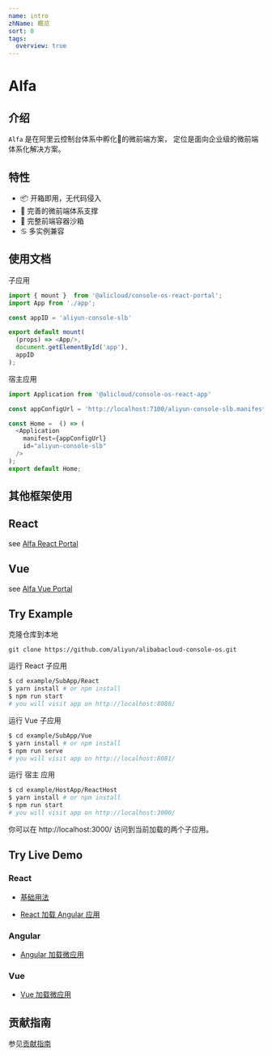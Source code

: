 ```yaml
---
name: intro
zhName: 概览
sort: 0
tags: 
  overview: true
---
```


# Alfa

## 介绍
```Alfa``` 是在阿里云控制台体系中孵化🐣的微前端方案， 定位是面向企业级的微前端体系化解决方案。

## 特性

 * 📦 开箱即用，无代码侵入
 * 📎 完善的微前端体系支撑
 * 🕋 完整前端容器沙箱
 * ♋️  多实例兼容

## 使用文档

子应用

```javascript
import { mount }  from '@alicloud/console-os-react-portal';
import App from './app';

const appID = 'aliyun-console-slb'

export default mount(
  (props) => <App/>,
  document.getElementById('app'),
  appID
);
```

宿主应用

```javascript
import Application from '@alicloud/console-os-react-app'

const appConfigUrl = 'http://localhost:7100/aliyun-console-slb.manifest.json';

const Home =  () => (
  <Application
    manifest={appConfigUrl}
    id="aliyun-console-slb"
  />
);
export default Home;
```

## 其他框架使用

## React 

see [Alfa React Portal](https://github.com/aliyun/alibabacloud-console-os/tree/master/packages/react-portal)

## Vue 

see [Alfa Vue Portal](https://github.com/aliyun/alibabacloud-console-os/blob/master/packages/vue-portal/README.md)

## Try Example

克隆仓库到本地

```
git clone https://github.com/aliyun/alibabacloud-console-os.git
```

运行 React 子应用

```bash
$ cd example/SubApp/React
$ yarn install # or npm install
$ npm run start
# you will visit app on http://localhost:8080/
```

运行 Vue 子应用

```bash
$ cd example/SubApp/Vue
$ yarn install # or npm install
$ npm run serve
# you will visit app on http://localhost:8081/
```

运行 宿主 应用

```bash
$ cd example/HostApp/ReactHost
$ yarn install # or npm install
$ npm run start
# you will visit app on http://localhost:3000/
```

你可以在 http://localhost:3000/ 访问到当前加载的两个子应用。

## Try Live Demo

### React

* [基础用法](https://codesandbox.io/s/jolly-sun-pf75y)

* [React 加载 Angular 应用](https://codesandbox.io/s/busy-jepsen-xp8q9)

### Angular

* [Angular 加载微应用](https://codesandbox.io/s/nameless-rain-1yv57)

### Vue

* [Vue 加载微应用](https://codesandbox.io/s/cool-grass-lbrfn?file=/src/components/HelloWorld.vue)

## 贡献指南

参见[贡献指南](https://github.com/aliyun/alibabacloud-console-toolkit/blob/master/CONTRIBUTING.md)
